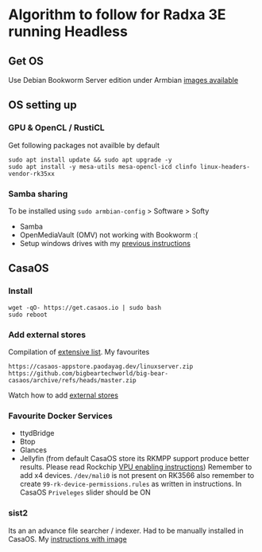 # Algorithm to follow for Radxa 3E running Headless

## Get OS
Use Debian Bookworm Server edition under Armbian [images available](https://www.armbian.com/radxa-zero-3/)
## OS setting up
### GPU & OpenCL / RustiCL
Get following packages not availble by default
```
sudo apt install update && sudo apt upgrade -y
sudo apt install -y mesa-utils mesa-opencl-icd clinfo linux-headers-vendor-rk35xx
```
### Samba sharing 
To be installed using `sudo armbian-config` > Software > Softy
- Samba
- OpenMediaVault (OMV) not working with Bookworm :(
- Setup windows drives with my [previous instructions](https://github.com/defencedog/orangepi3b_v2.1/blob/main/SAMBA_NAS_Videos.md)
## CasaOS
### Install
```
wget -qO- https://get.casaos.io | sudo bash
sudo reboot
```
### Add external stores
Compilation of [extensive list](https://awesome.casaos.io/content/3rd-party-app-stores/list.html). My favourites
```
https://casaos-appstore.paodayag.dev/linuxserver.zip
https://github.com/bigbeartechworld/big-bear-casaos/archive/refs/heads/master.zip
```
Watch how to add [external stores](https://community.zimaspace.com/t/how-to-add-casaos-linuxserver-app-store-to-casaos/292/1)
### Favourite Docker Services
- ttydBridge
- Btop
- Glances
- Jellyfin (from default CasaOS store its RKMPP support produce better results. Please read Rockchip [VPU enabling instructions](https://jellyfin.org/docs/general/administration/hardware-acceleration/rockchip/)) Remember to add x4 devices.  `/dev/mali0` is not present on RK3566 also remember to create `99-rk-device-permissions.rules` as written in instructions. In CasaOS `Priveleges` slider should be ON
### sist2 
Its an an advance file searcher / indexer. Had to be manually installed in CasaOS. My [instructions with image](https://github.com/simon987/sist2/issues/499#issue-2583469960)
